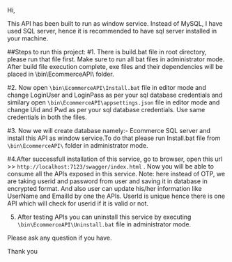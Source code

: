 Hi,

This API has been built to run as window service. Instead of MySQL, I have used SQL server, hence it is recommended to have sql server installed in your machine.

##Steps to run this project:
#1. There is build.bat file in root directory, please run that file first. Make sure to run all bat files in administrator mode. After build file execution complete, exe files and their dependencies will be placed in \bin\EcommerceAPI\ folder.

#2. Now open `\bin\EcommerceAPI\Install.bat` file in editor mode and change LoginUser and LoginPass as per your sql database credentials and similary open `\bin\EcommerceAPI\appsettings.json` file in editor mode and change Uid and Pwd as per your sql database credentials. Use same credentials in both the files.

#3. Now we will create database namely:- Ecommerce SQL server and install this API as window service.To do that please run Install.bat file from `\bin\EcommerceAPI\` folder in administrator mode.

#4.After successfull installation of this service, go to browser, open this url >> `http://localhost:7123/swagger/index.html` . Now you will be able to consume all the APIs exposed in this service. Note: here instead of OTP, we are taking userid and password from user and saving it in database in encrypted format. And also user can update his/her information like UserName and EmailId by one the APIs. UserId is unique hence there is one API which will check for userid if it is valid or not.

5. After testing APIs you can uninstall this service by executing `\bin\EcommerceAPI\Uninstall.bat` file in administrator mode.

Please ask any question if you have.

Thank you
